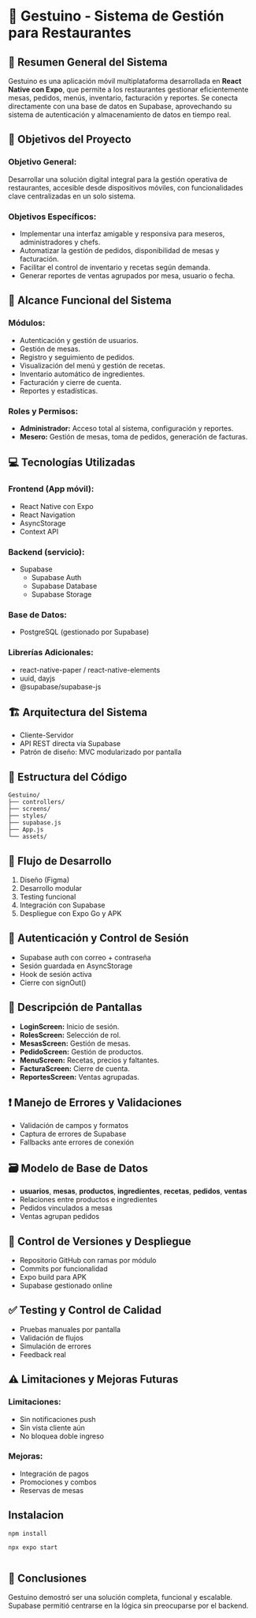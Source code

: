 # 📌 Gestuino - Sistema de Gestión para Restaurantes

## 📝 Resumen General del Sistema
Gestuino es una aplicación móvil multiplataforma desarrollada en **React Native con Expo**, que permite a los restaurantes gestionar eficientemente mesas, pedidos, menús, inventario, facturación y reportes. Se conecta directamente con una base de datos en Supabase, aprovechando su sistema de autenticación y almacenamiento de datos en tiempo real.

## 🎯 Objetivos del Proyecto

### Objetivo General:
Desarrollar una solución digital integral para la gestión operativa de restaurantes, accesible desde dispositivos móviles, con funcionalidades clave centralizadas en un solo sistema.

### Objetivos Específicos:
- Implementar una interfaz amigable y responsiva para meseros, administradores y chefs.
- Automatizar la gestión de pedidos, disponibilidad de mesas y facturación.
- Facilitar el control de inventario y recetas según demanda.
- Generar reportes de ventas agrupados por mesa, usuario o fecha.

## 📌 Alcance Funcional del Sistema

### Módulos:
- Autenticación y gestión de usuarios.
- Gestión de mesas.
- Registro y seguimiento de pedidos.
- Visualización del menú y gestión de recetas.
- Inventario automático de ingredientes.
- Facturación y cierre de cuenta.
- Reportes y estadísticas.

### Roles y Permisos:
- **Administrador:** Acceso total al sistema, configuración y reportes.
- **Mesero:** Gestión de mesas, toma de pedidos, generación de facturas.
## 💻 Tecnologías Utilizadas

### Frontend (App móvil):
- React Native con Expo
- React Navigation
- AsyncStorage
- Context API

### Backend (servicio):
- Supabase
  - Supabase Auth
  - Supabase Database
  - Supabase Storage

### Base de Datos:
- PostgreSQL (gestionado por Supabase)

### Librerías Adicionales:
- react-native-paper / react-native-elements
- uuid, dayjs
- @supabase/supabase-js

## 🏗 Arquitectura del Sistema
- Cliente-Servidor
- API REST directa vía Supabase
- Patrón de diseño: MVC modularizado por pantalla

## 📁 Estructura del Código

```
Gestuino/
├── controllers/
├── screens/
├── styles/
├── supabase.js
├── App.js
└── assets/
```

## 🔄 Flujo de Desarrollo
1. Diseño (Figma)
2. Desarrollo modular
3. Testing funcional
4. Integración con Supabase
5. Despliegue con Expo Go y APK

## 🔐 Autenticación y Control de Sesión
- Supabase auth con correo + contraseña
- Sesión guardada en AsyncStorage
- Hook de sesión activa
- Cierre con signOut()

## 🧭 Descripción de Pantallas

- **LoginScreen:** Inicio de sesión.
- **RolesScreen:** Selección de rol.
- **MesasScreen:** Gestión de mesas.
- **PedidoScreen:** Gestión de productos.
- **MenuScreen:** Recetas, precios y faltantes.
- **FacturaScreen:** Cierre de cuenta.
- **ReportesScreen:** Ventas agrupadas.

## ❗ Manejo de Errores y Validaciones
- Validación de campos y formatos
- Captura de errores de Supabase
- Fallbacks ante errores de conexión

## 🗃 Modelo de Base de Datos

- **usuarios**, **mesas**, **productos**, **ingredientes**, **recetas**, **pedidos**, **ventas**
- Relaciones entre productos e ingredientes
- Pedidos vinculados a mesas
- Ventas agrupan pedidos

## 🚀 Control de Versiones y Despliegue
- Repositorio GitHub con ramas por módulo
- Commits por funcionalidad
- Expo build para APK
- Supabase gestionado online

## ✅ Testing y Control de Calidad
- Pruebas manuales por pantalla
- Validación de flujos
- Simulación de errores
- Feedback real

## ⚠️ Limitaciones y Mejoras Futuras

### Limitaciones:
- Sin notificaciones push
- Sin vista cliente aún
- No bloquea doble ingreso

### Mejoras:
- Integración de pagos
- Promociones y combos
- Reservas de mesas

## Instalacion

```
npm install

npx expo start 


```


## 🧩 Conclusiones
Gestuino demostró ser una solución completa, funcional y escalable. Supabase permitió centrarse en la lógica sin preocuparse por el backend.
